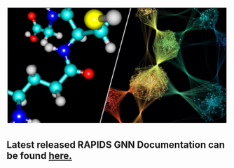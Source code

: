 <h1 align="center";>
  <br>
  <img src="../img/gnn_blog.png" alt="cuGraph" width="500">
</h1>

## Latest released RAPIDS GNN Documentation can be found [here.](https://docs.rapids.ai/api/cugraph/stable/graph_support/gnn_support/)

